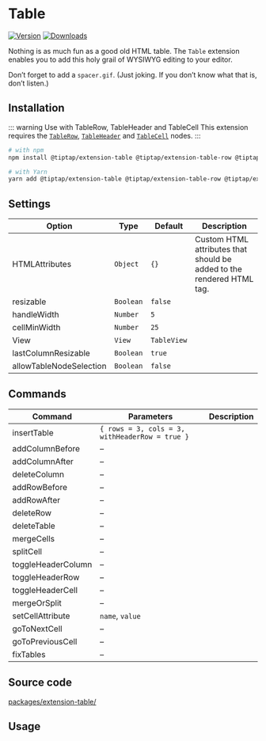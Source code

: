 # Table
[![Version](https://img.shields.io/npm/v/@tiptap/extension-table.svg?label=version)](https://www.npmjs.com/package/@tiptap/extension-table)
[![Downloads](https://img.shields.io/npm/dm/@tiptap/extension-table.svg)](https://npmcharts.com/compare/@tiptap/extension-table?minimal=true)

Nothing is as much fun as a good old HTML table. The `Table` extension enables you to add this holy grail of WYSIWYG editing to your editor.

Don’t forget to add a `spacer.gif`. (Just joking. If you don’t know what that is, don’t listen.)

## Installation
::: warning Use with TableRow, TableHeader and TableCell
This extension requires the [`TableRow`](/api/nodes/table-row), [`TableHeader`](/api/nodes/table-header) and [`TableCell`](/api/nodes/table-cell) nodes.
:::

```bash
# with npm
npm install @tiptap/extension-table @tiptap/extension-table-row @tiptap/extension-table-header @tiptap/extension-table-cell

# with Yarn
yarn add @tiptap/extension-table @tiptap/extension-table-row @tiptap/extension-table-header @tiptap/extension-table-cell
```

## Settings
| Option                  | Type      | Default     | Description                                                           |
| ----------------------- | --------- | ----------- | --------------------------------------------------------------------- |
| HTMLAttributes          | `Object`  | `{}`        | Custom HTML attributes that should be added to the rendered HTML tag. |
| resizable               | `Boolean` | `false`     |                                                                       |
| handleWidth             | `Number`  | `5`         |                                                                       |
| cellMinWidth            | `Number`  | `25`        |                                                                       |
| View                    | `View`    | `TableView` |                                                                       |
| lastColumnResizable     | `Boolean` | `true`      |                                                                       |
| allowTableNodeSelection | `Boolean` | `false`     |                                                                       |

## Commands
| Command            | Parameters                                     | Description |
| ------------------ | ---------------------------------------------- | ----------- |
| insertTable        | `{ rows = 3, cols = 3, withHeaderRow = true }` |             |
| addColumnBefore    | –                                              |             |
| addColumnAfter     | –                                              |             |
| deleteColumn       | –                                              |             |
| addRowBefore       | –                                              |             |
| addRowAfter        | –                                              |             |
| deleteRow          | –                                              |             |
| deleteTable        | –                                              |             |
| mergeCells         | –                                              |             |
| splitCell          | –                                              |             |
| toggleHeaderColumn | –                                              |             |
| toggleHeaderRow    | –                                              |             |
| toggleHeaderCell   | –                                              |             |
| mergeOrSplit       | –                                              |             |
| setCellAttribute   | `name`, `value`                                |             |
| goToNextCell       | –                                              |             |
| goToPreviousCell   | –                                              |             |
| fixTables          | –                                              |             |


## Source code
[packages/extension-table/](https://github.com/ueberdosis/tiptap-next/blob/main/packages/extension-table/)

## Usage
<demo name="Nodes/Table" />
